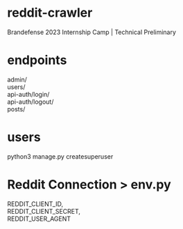 # reddit-crawler
Brandefense 2023 Internship Camp | Technical Preliminary

# endpoints
admin/ <br />
users/ <br />
api-auth/login/ <br />
api-auth/logout/ <br />
posts/

# users
python3 manage.py createsuperuser

# Reddit Connection > env.py
REDDIT_CLIENT_ID, <br/>
REDDIT_CLIENT_SECRET, <br/>
REDDIT_USER_AGENT <br />
